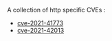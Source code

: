 A collection of http specific CVEs :

 - [cve-2021-41773](https://cve.circl.lu/cve/CVE-2021-41773)
 - [cve-2021-42013](https://cve.circl.lu/cve/CVE-2021-42013)

